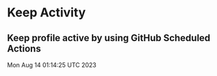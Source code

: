 # Keep Activity 
Keep profile active by using GitHub Scheduled Actions
--- 
Mon Aug 14 01:14:25 UTC 2023